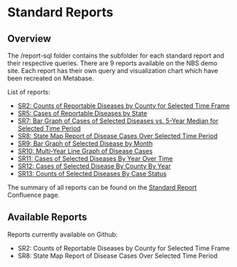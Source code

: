 # Standard Reports

## Overview

The /report-sql folder contains the subfolder for each standard report and their respective queries. There are 9 reports available on the NBS demo site. Each report has their own query and visualization chart which have been recreated on Metabase. 

List of reports:

* [SR2: Counts of Reportable Diseases by County for Selected Time Frame](https://cdc-nbs.atlassian.net/wiki/spaces/NM/pages/248938498/SR2+Counts+of+Reportable+Diseases+by+County+for+Selected+Time+frame)
* [SR5: Cases of Reportable Diseases by State](https://cdc-nbs.atlassian.net/wiki/spaces/NM/pages/133660834/SR5+Cases+of+Reportable+Diseases+by+State)
* [SR7: Bar Graph of Cases of Selected Diseases vs. 5-Year Median for Selected Time Period](https://cdc-nbs.atlassian.net/wiki/spaces/NM/pages/253624321/SR7+Bar+Graph+of+Cases+of+Selected+Diseases+vs.+5-Year+Median+for+Selected+Time+Period)
* [SR8: State Map Report of Disease Cases Over Selected Time Period](https://cdc-nbs.atlassian.net/wiki/spaces/NM/pages/242384948/SR8+State+Map+Report+of+Disease+Cases+Over+Selected+Time+Period)
* [SR9: Bar Graph of Selected Disease by Month](https://cdc-nbs.atlassian.net/wiki/spaces/NM/pages/251723792/SR9+Bar+Graph+of+Selected+Disease+by+Month)
* [SR10: Multi-Year Line Graph of Disease Cases](https://cdc-nbs.atlassian.net/wiki/spaces/NM/pages/243171329/SR10+Multi-Year+Line+Graph+of+Disease+Cases)
* [SR11: Cases of Selected Diseases By Year Over Time](https://cdc-nbs.atlassian.net/wiki/spaces/NM/pages/253689857/SR11+Cases+of+Selected+Diseases+By+Year+Over+Time)
* [SR12: Cases of Selected Disease By County By Year](https://cdc-nbs.atlassian.net/wiki/spaces/NM/pages/253722635/SR12+Cases+of+Selected+Disease+By+County+By+Year)
* [SR13: Counts of Selected Diseases By Case Status](https://cdc-nbs.atlassian.net/wiki/spaces/NM/pages/132251661/SR13+Counts+of+Selected+Diseases+By+Case+Status)


The summary of all reports can be found on the [Standard Report](https://cdc-nbs.atlassian.net/wiki/spaces/NM/pages/132415541/Standard+Reports) Confluence page.

## Available Reports

Reports currently available on Github:

* SR2: Counts of Reportable Diseases by County for Selected Time Frame
* SR8: State Map Report of Disease Cases Over Selected Time Period





  

